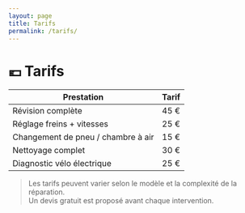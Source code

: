 ```yaml
---
layout: page
title: Tarifs
permalink: /tarifs/
---
```


# 💶 Tarifs

| Prestation | Tarif |
|-------------|--------|
| Révision complète | 45 € |
| Réglage freins + vitesses | 25 € |
| Changement de pneu / chambre à air | 15 € |
| Nettoyage complet | 30 € |
| Diagnostic vélo électrique | 25 € |

> Les tarifs peuvent varier selon le modèle et la complexité de la réparation.  
> Un devis gratuit est proposé avant chaque intervention.
